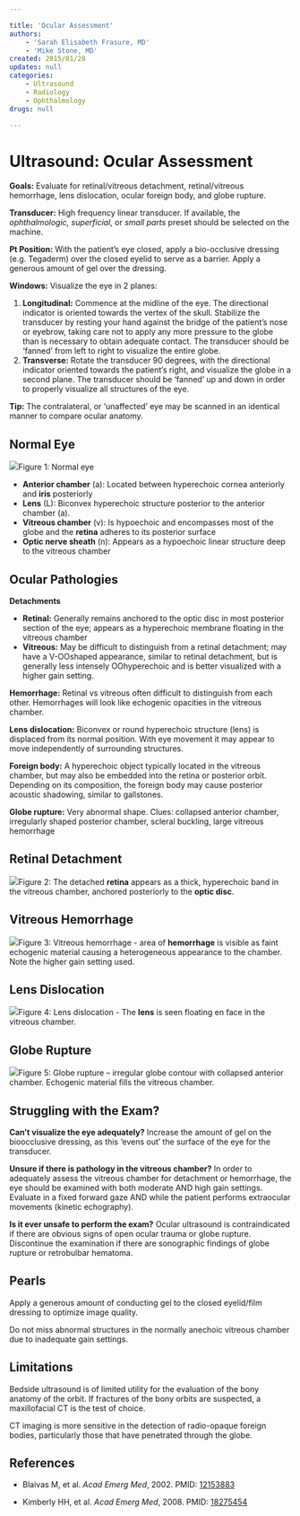 ```yaml
---

title: 'Ocular Assessment'
authors:
    - 'Sarah Elisabeth Frasure, MD'
    - 'Mike Stone, MD'
created: 2015/01/28
updates: null
categories:
    - Ultrasound
    - Radiology
    - Ophthalmology
drugs: null

---
```




# Ultrasound: Ocular Assessment


**Goals:** Evaluate for retinal/vitreous detachment, retinal/vitreous hemorrhage, lens dislocation, ocular foreign body, and globe rupture.

**Transducer:** High frequency linear transducer. If available, the *ophthalmologic, superficial*, or *small parts* preset should be selected on the machine.

**Pt Position:** With the patient’s eye closed, apply a bio-occlusive dressing (e.g. Tegaderm) over the closed eyelid to serve as a barrier. Apply a generous amount of gel over the dressing.

**Windows:** Visualize the eye in 2 planes:

1.  **Longitudinal:** Commence at the midline of the eye. The directional indicator is oriented towards the vertex of the skull. Stabilize the transducer by resting your hand against the bridge of the patient’s nose or eyebrow, taking care not to apply any more pressure to the globe than is necessary to obtain adequate contact. The transducer should be ‘fanned’ from left to right to visualize the entire globe.
2.  **Transverse:** Rotate the transducer 90 degrees, with the directional indicator oriented towards the patient’s right, and visualize the globe in a second plane. The transducer should be ‘fanned’ up and down in order to properly visualize all structures of the eye.

**Tip:** The contralateral, or ‘unaffected’ eye may be scanned in an identical manner to compare ocular anatomy.

## Normal Eye

![](https://d2p53dh3qxfm0x.cloudfront.net/uploads/img/1jz/1/c/7e69cc48-db15-5e57-9fb3-e51e9e0ce495/640.png)Figure 1: Normal eye

-   **Anterior chamber** (a): Located between hyperechoic cornea anteriorly and **iris** posteriorly
-   **Lens** (L): Biconvex hyperechoic structure posterior to the anterior chamber (a).
-   **Vitreous chamber** (v): Is hypoechoic and encompasses most of the globe and the **retina** adheres to its posterior surface
-   **Optic nerve sheath** (n): Appears as a hypoechoic linear structure deep to the vitreous chamber

## Ocular Pathologies

**Detachments**

-   **Retinal:** Generally remains anchored to the optic disc in most posterior section of the eye; appears as a hyperechoic membrane floating in the vitreous chamber
-   **Vitreous:** May be difficult to distinguish from a retinal detachment; may have a V-OOshaped appearance, similar to retinal detachment, but is generally less intensely OOhyperechoic and is better visualized with a higher gain setting.

**Hemorrhage:** Retinal vs vitreous often difficult to distinguish from each other. Hemorrhages will look like echogenic opacities in the vitreous chamber.

**Lens dislocation:** Biconvex or round hyperechoic structure (lens) is displaced from its normal position. With eye movement it may appear to move independently of surrounding structures.

**Foreign body:** A hyperechoic object typically located in the vitreous chamber, but may also be embedded into the retina or posterior orbit. Depending on its composition, the foreign body may cause posterior acoustic shadowing, similar to gallstones.

**Globe rupture:** Very abnormal shape. Clues: collapsed anterior chamber, irregularly shaped posterior chamber, scleral buckling, large vitreous hemorrhage

## Retinal Detachment

![](https://d2p53dh3qxfm0x.cloudfront.net/uploads/img/1jz/1/c/d83ccac5-1655-5112-8ebe-780caf923804/640.png)Figure 2: The detached **retina** appears as a thick, hyperechoic band in the vitreous chamber, anchored posteriorly to the **optic disc**.

## Vitreous Hemorrhage

![](https://d2p53dh3qxfm0x.cloudfront.net/uploads/img/1jz/1/c/05bc37be-5883-589e-9461-de59151585b6/640.png)Figure 3: Vitreous hemorrhage - area of **hemorrhage** is visible as faint echogenic material causing a heterogeneous appearance to the chamber.
Note the higher gain setting used.

## Lens Dislocation

![](https://d2p53dh3qxfm0x.cloudfront.net/uploads/img/1jz/1/c/08daf221-0968-5b78-9867-6f3fc6c0da00/640.png)Figure 4: Lens dislocation - The **lens** is seen floating en face in the vitreous chamber.

## Globe Rupture

![](https://d2p53dh3qxfm0x.cloudfront.net/uploads/img/1jz/1/c/dfe9e6f6-661f-5407-831a-7bec4a2cec78/640.png)Figure 5: Globe rupture – irregular globe contour with collapsed anterior chamber. Echogenic material fills the vitreous chamber.

## Struggling with the Exam?

**Can’t visualize the eye adequately?**
Increase the amount of gel on the bioocclusive dressing, as this ‘evens out’ the surface of the eye for the transducer.

**Unsure if there is pathology in the vitreous chamber?**
In order to adequately assess the vitreous chamber for detachment or hemorrhage, the eye should be examined with both moderate AND high gain settings. Evaluate in a fixed forward gaze AND while the patient performs extraocular movements (kinetic echography).

**Is it ever unsafe to perform the exam?**
Ocular ultrasound is contraindicated if there are obvious signs of open ocular trauma or globe rupture. Discontinue the examination if there are sonographic findings of globe rupture or retrobulbar hematoma.

## Pearls

Apply a generous amount of conducting gel to the closed eyelid/film dressing to optimize image quality.

Do not miss abnormal structures in the normally anechoic vitreous chamber due to inadequate gain settings.

## Limitations

Bedside ultrasound is of limited utility for the evaluation of the bony anatomy of the orbit. If fractures of the bony orbits are suspected, a maxillofacial CT is the test of choice.

CT imaging is more sensitive in the detection of radio-opaque foreign bodies, particularly those that have penetrated through the globe.

## References

- Blaivas M, et al. *Acad Emerg Med*, 2002. PMID: [12153883](http://www.ncbi.nlm.nih.gov/pubmed/?term=12153883)

- Kimberly HH, et al. *Acad Emerg Med*, 2008. PMID: [18275454](http://www.ncbi.nlm.nih.gov/pubmed/18275454)
